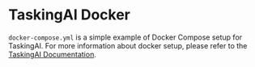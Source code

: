 # TaskingAI Docker

`docker-compose.yml` is a simple example of Docker Compose setup for TaskingAI. For more information about docker setup, please refer to the [TaskingAI Documentation](https://docs.tasking.ai/docs/guide/getting_started/self_hosting/overview).
